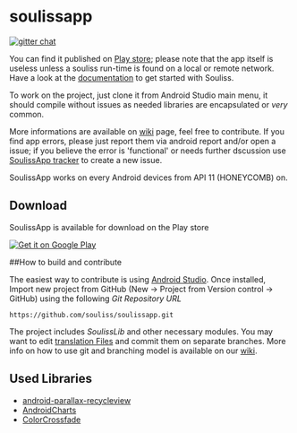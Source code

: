 # soulissapp

[![gitter chat](https://badges.gitter.im/Join%20Chat.svg)](https://gitter.im/orgs/souliss/rooms#)

You can find it published on <a href="https://play.google.com/store/apps/details?sceneId=it.angelic.soulissclient">Play store</a>; please note that the app itself is useless unless a souliss run-time is found on a local or remote network. Have a look at the <a href="http://souliss.github.io/welcome/">documentation</a> to get started with Souliss.

To work on the project, just clone it from Android Studio main menu, it should compile without issues as needed libraries are encapsulated or *very* common. 

More informations are available on <a href="https://github.com/souliss/souliss/wiki/SoulissApp">wiki</a> page, feel free to contribute. If you find app errors, please just report them via android report and/or open a issue; if you believe the error is 'functional' or needs further dscussion use <a href="https://github.com/souliss/soulissapp/issues">SoulissApp tracker</a> to create a new issue.

SoulissApp works on every Android devices from API 11 (HONEYCOMB) on.

## Download

SoulissApp is available for download on the Play store

<a href="https://play.google.com/store/apps/details?sceneId=it.angelic.soulissclient&utm_source=global_co&utm_medium=prtnr&utm_content=Mar2515&utm_campaign=PartBadge&pcampaignid=MKT-AC-global-none-all-co-pr-py-PartBadges-Oct1515-1">
<img alt="Get it on Google Play"   src="http://steverichey.github.io/google-play-badge-svg/img/en_get.svg" /></a>

##How to build and contribute

The easiest way to contribute is using <a href="https://developer.android.com/sdk/index.html">Android Studio</a>. Once installed, Import new project from GitHub (New -> Project from Version control -> GitHub) using the following _Git Repository URL_

    https://github.com/souliss/soulissapp.git
    
The project includes *SoulissLib* and other necessary modules. You may want to edit <a href="https://github.com/souliss/soulissapp/blob/master/soulissLib/src/main/res/values">translation Files</a> and commit them on separate branches. More info on how to use git and branching model is available on our <a href="https://github.com/souliss/souliss/wiki/Contribute">wiki</a>.

## Used Libraries

* [android-parallax-recycleview](https://github.com/kanytu/android-parallax-recyclerview)
* [AndroidCharts](https://github.com/HackPlan/AndroidCharts)
* [ColorCrossfade](https://github.com/noties/ColorCrossFade)

